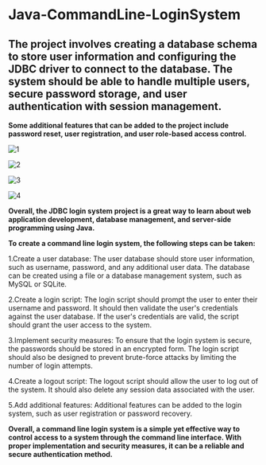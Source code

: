 # Java-CommandLine-LoginSystem
## The project involves creating a database schema to store user information and configuring the JDBC driver to connect to the database. The system should be able to handle multiple users, secure password storage, and user authentication with session management.

**Some additional features that can be added to the project include password reset, user registration, and user role-based access control.**

![1](https://github.com/MominVakas/Java-CommandLine-LoginSystem/assets/96909196/c056feab-fe3c-46eb-957d-0d27a48e172c)

![2](https://github.com/MominVakas/Java-CommandLine-LoginSystem/assets/96909196/42c88a83-de2d-4e9f-bbfa-d071ff6c888e)

![3](https://github.com/MominVakas/Java-CommandLine-LoginSystem/assets/96909196/94a46d39-add1-4dd4-93c8-80a0d41c7980)

![4](https://github.com/MominVakas/Java-CommandLine-LoginSystem/assets/96909196/c79b8662-ecec-4174-b1ee-9061a8679f6d)



**Overall, the JDBC login system project is a great way to learn about web application development, database management, and server-side programming using Java.**

**To create a command line login system, the following steps can be taken:**



1.Create a user database: The user database should store user information, such as username, password, and any additional user data. The database can be created using a file or a database management system, such as MySQL or SQLite.

2.Create a login script: The login script should prompt the user to enter their username and password. It should then validate the user's credentials against the user database. If the user's credentials are valid, the script should grant the user access to the system.

3.Implement security measures: To ensure that the login system is secure, the passwords should be stored in an encrypted form. The login script should also be designed to prevent brute-force attacks by limiting the number of login attempts.

4.Create a logout script: The logout script should allow the user to log out of the system. It should also delete any session data associated with the user.

5.Add additional features: Additional features can be added to the login system, such as user registration or password recovery.

**Overall, a command line login system is a simple yet effective way to control access to a system through the command line interface. With proper implementation and security measures, it can be a reliable and secure authentication method.**
